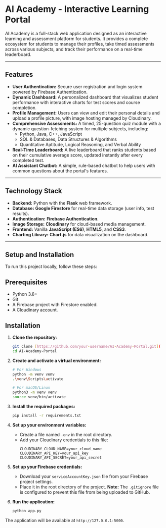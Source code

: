# AI Academy - Interactive Learning Portal

AI Academy is a full-stack web application designed as an interactive learning and assessment platform for students. It provides a complete ecosystem for students to manage their profiles, take timed assessments across various subjects, and track their performance on a real-time leaderboard.

---
## Features

* **User Authentication:** Secure user registration and login system powered by Firebase Authentication.
* **Dynamic Dashboard:** A personalized dashboard that visualizes student performance with interactive charts for test scores and course completion.
* **Profile Management:** Users can view and edit their personal details and upload a profile picture, with image hosting managed by Cloudinary.
* **Comprehensive Assessments:** A timed, 25-question quiz module with a dynamic question-fetching system for multiple subjects, including:
    * Python, Java, C++, JavaScript
    * SQL & Databases, Data Structures & Algorithms
    * Quantitative Aptitude, Logical Reasoning, and Verbal Ability
* **Real-Time Leaderboard:** A live leaderboard that ranks students based on their cumulative average score, updated instantly after every completed test.
* **AI Assistant Chatbot:** A simple, rule-based chatbot to help users with common questions about the portal's features.

---
## Technology Stack

* **Backend:** Python with the **Flask** web framework.
* **Database:** **Google Firestore** for real-time data storage (user info, test results).
* **Authentication:** **Firebase Authentication**.
* **Image Storage:** **Cloudinary** for cloud-based media management.
* **Frontend:** Vanilla **JavaScript (ES6)**, **HTML5**, and **CSS3**.
* **Charting Library:** **Chart.js** for data visualization on the dashboard.

---
## Setup and Installation

To run this project locally, follow these steps:

## Prerequisites

* Python 3.8+
* Git
* A Firebase project with Firestore enabled.
* A Cloudinary account.

## Installation

1.  **Clone the repository:**
    ```bash
    git clone [https://github.com/your-username/AI-Academy-Portal.git](https://github.com/your-username/AI-Academy-Portal.git)
    cd AI-Academy-Portal
    ```

2.  **Create and activate a virtual environment:**
    ```bash
    # For Windows
    python -m venv venv
    .\venv\Scripts\activate

    # For macOS/Linux
    python3 -m venv venv
    source venv/bin/activate
    ```

3.  **Install the required packages:**
    ```bash
    pip install -r requirements.txt
    ```

4.  **Set up your environment variables:**
    * Create a file named `.env` in the root directory.
    * Add your Cloudinary credentials to this file:
        ```
        CLOUDINARY_CLOUD_NAME=your_cloud_name
        CLOUDINARY_API_KEY=your_api_key
        CLOUDINARY_API_SECRET=your_api_secret
        ```

5.  **Set up your Firebase credentials:**
    * Download your `serviceAccountKey.json` file from your Firebase project settings.
    * Place it in the root directory of the project. **Note:** The `.gitignore` file is configured to prevent this file from being uploaded to GitHub.

6.  **Run the application:**
    ```bash
    python app.py
    ```

The application will be available at `http://127.0.0.1:5000`.
